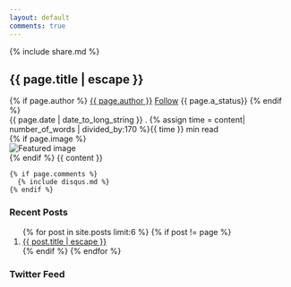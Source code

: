 ```yaml
---
layout: default
comments: true
---
```


<article class = 'flex post blog'>
  <div class = 'child strip'>
    <div class = 'tablet'>
      {% include share.md %}
    </div>
  </div>
  <div class = 'child tripple'>
    <div class="post-header">
      <div class = 'preview'>
        <div class = 'cover'>
          <h1 class="post-title" itemprop="name headline">{{ page.title | escape }}</h1>
          <div class = 'flex'>
            <div>
              <div class = 'author-info'>
                {% if page.author %}
                  <span itemprop="author" itemscope itemtype="http://schema.org/Person">
                    <span itemprop="name"><a href = '{{site.baseurl}}/author/'>{{ page.author }}</a></span>
                    <a class = 'connect' href = 'https://mobile.twitter.com/funweirdscience' target = '_blank'>Follow</a>
                  </span>
                  <span itemprop='author description' class = 'fade'>{{ page.a_status}}</span>
                {% endif %}
              </div>
              <time datetime="{{ page.date | date_to_xmlschema }}" itemprop="datePublished">
                <span class = 'duration fade'>
                {{ page.date | date_to_long_string }} .
                {% assign time = content| number_of_words | divided_by:170 %}{{ time }} min read
                </span>
              </time>
            </div>
          </div>
        </div>
      </div>
    </div>
    <div class="post-content" itemprop="articleBody">
      {% if page.image %}
        <div class = 'featured'>
          <img src = '{{site.baseurl}}/assets/posts/{{page.image}}' alt = 'Featured image'>
        </div>
      {% endif %}
      {{ content }}
    </div>

    {% if page.comments %}
      {% include disqus.md %}
    {% endif %}
  </div>
  <aside class = 'child trio'>
    <h3><span class = 'pretty'>Recent Posts</span></h3>
    <ol class="post-list">
      {% for post in site.posts limit:6 %}
      {% if post != page %}
        <li>
          <a class="post-link" href="{{ post.url | relative_url }}"><i class="icon icon-article mark" aria-hidden = 'true'></i>{{ post.title | escape }}</a>
        </li>
      {% endif %}
      {% endfor %}
    </ol>
    <h3><span class = 'pretty'>Twitter Feed</span></h3>
    <a class="twitter-timeline" href="https://twitter.com/funweirdscience" data-tweet-limit="3"></a>
    <script async src="//platform.twitter.com/widgets.js" charset="utf-8"></script>
  </aside>
</article>
